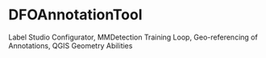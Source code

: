 # DFOAnnotationTool
Label Studio Configurator, MMDetection Training Loop, Geo-referencing of Annotations, QGIS Geometry Abilities
